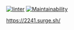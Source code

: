 [![linter](https://github.com/Bohdan2241/lolchamps/workflows/linter/badge.svg)](https://github.com/Bohdan2241/lolchamps/actions)
[![Maintainability](https://api.codeclimate.com/v1/badges/194c0e2bacb699495fcf/maintainability)](https://codeclimate.com/github/Bohdan2241/lolchamps/maintainability)

https://2241.surge.sh/
